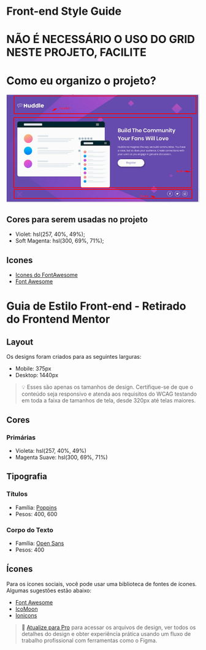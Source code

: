 # Front-end Style Guide

# NÃO É NECESSÁRIO O USO DO GRID NESTE PROJETO, FACILITE

# Como eu organizo o projeto?

![identificando-elementos](./src/design/identificando-elementos-visualmente.png)

## Cores para serem usadas no projeto 

- Violet: hsl(257, 40%, 49%);
- Soft Magenta: hsl(300, 69%, 71%);

## Icones
- [Icones do FontAwesome](https://fontawesome.com/v5/search)
- [Font Awesome](https://fontawesome.com/)


# Guia de Estilo Front-end - Retirado do Frontend Mentor

## Layout

Os designs foram criados para as seguintes larguras:

- Mobile: 375px
- Desktop: 1440px

> 💡 Esses são apenas os tamanhos de design. Certifique-se de que o conteúdo seja responsivo e atenda aos requisitos do WCAG testando em toda a faixa de tamanhos de tela, desde 320px até telas maiores.

## Cores

### Primárias

- Violeta: hsl(257, 40%, 49%)
- Magenta Suave: hsl(300, 69%, 71%)

## Tipografia

### Títulos

- Família: [Poppins](https://fonts.google.com/specimen/Poppins)
- Pesos: 400, 600

### Corpo do Texto

- Família: [Open Sans](https://fonts.google.com/specimen/Open+Sans)
- Pesos: 400

## Ícones

Para os ícones sociais, você pode usar uma biblioteca de fontes de ícones. Algumas sugestões estão abaixo:

- [Font Awesome](https://fontawesome.com/)
- [IcoMoon](https://icomoon.io/)
- [Ionicons](https://ionicons.com/)

> 💎 [Atualize para Pro](https://www.frontendmentor.io/pro?ref=style-guide) para acessar os arquivos de design, ver todos os detalhes do design e obter experiência prática usando um fluxo de trabalho profissional com ferramentas como o Figma.